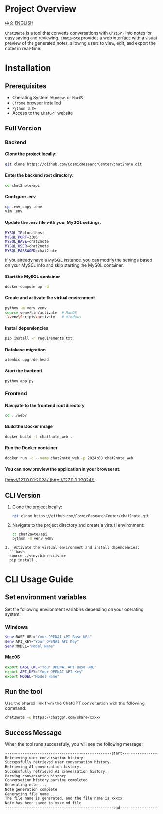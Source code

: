 # Project Overview

[中文](./README.md) [ENGLISH](./README_EN.md)

`Chat2Note` is a tool that converts conversations with `ChatGPT` into notes for easy saving and reviewing. `Chat2Note` provides a web interface with a visual preview of the generated notes, allowing users to view, edit, and export the notes in real-time.

# Installation

## Prerequisites
- Operating System: `Windows` or `MacOS`
- `Chrome` browser installed
- `Python 3.8+`
- Access to the `ChatGPT` website

## Full Version

### Backend
#### Clone the project locally:
```bash
git clone https://github.com/CosmicResearchCenter/chat2note.git
```
#### Enter the backend root directory:
```bash
cd chat2note/api
```
#### Configure .env
```bash
cp .env_copy .env
vim .env
```
#### Update the .env file with your MySQL settings:
```bash
MYSQL_IP=localhost
MYSQL_PORT=3306
MYSQL_BASE=chat2note
MYSQL_USER=chat2note
MYSQL_PASSWORD=chat2note
```

If you already have a MySQL instance, you can modify the settings based on your MySQL info and skip starting the MySQL container.

#### Start the MySQL container
```bash
docker-compose up -d
```

#### Create and activate the virtual environment
```bash
python -m venv venv
source venv/bin/activate  # MacOS
.\venv\Scripts\activate   # Windows
```

#### Install dependencies
```bash
pip install -r requirements.txt
```

#### Database migration
```bash
alembic upgrade head
```

#### Start the backend
```bash
python app.py
```

### Frontend
#### Navigate to the frontend root directory
```bash
cd ../web/
```

#### Build the Docker image
```bash
docker build -t chat2note_web .
```
#### Run the Docker container
```bash
docker run -d --name chat2note_web -p 2024:80 chat2note_web
```

#### You can now preview the application in your browser at:
[http://127.0.0.1:2024/](http://127.0.0.1:2024/)

## CLI Version
1.	Clone the project locally:
	```bash
	git clone https://github.com/CosmicResearchCenter/chat2note.git
	```
2.	Navigate to the project directory and create a virtual environment:
	```bash
	cd chat2note/api
	python -m venv venv
  ```
3.	Activate the virtual environment and install dependencies:
	```bash
	source ./venv/bin/activate
	pip install .
  ```
# CLI Usage Guide

## Set environment variables
Set the following environment variables depending on your operating system:

### Windows
```bash
$env:BASE_URL="Your OPENAI API Base URL"
$env:API_KEY="Your OPENAI API Key"
$env:MODEL="Model Name"
```
#### MacOS
```bash
export BASE_URL="Your OPENAI API Base URL"
export API_KEY="Your OPENAI API Key"
export MODEL="Model Name"
```

## Run the tool
Use the shared link from the ChatGPT conversation with the following command:
```bash
chat2note -u https://chatgpt.com/share/xxxxx
```

## Success Message
When the tool runs successfully, you will see the following message:
```bash
-------------------------------------------------start-------------------------------------------------
Retrieving user conversation history.
Successfully retrieved user conversation history.
Retrieving AI conversation history.
Successfully retrieved AI conversation history.
Parsing conversation history
Conversation history parsing completed
Generating note ...
Note generation complete
Generating file name ...
The file name is generated, and the file name is xxxxx
Note has been saved to xxxx.md file
--------------------------------------------------end--------------------------------------------------
